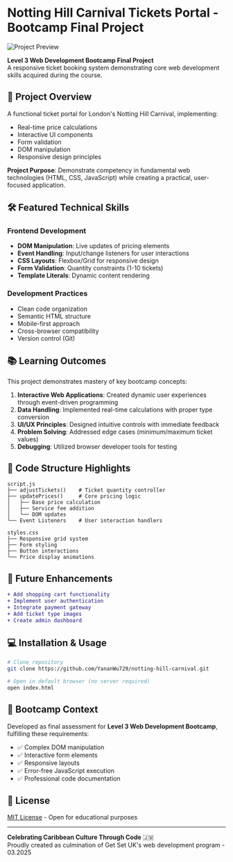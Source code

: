 # Notting Hill Carnival Tickets Portal - Bootcamp Final Project

![Project Preview](docs/project-preview.png)

**Level 3 Web Development Bootcamp Final Project**  
A responsive ticket booking system demonstrating core web development skills acquired during the course.

## 🚀 Project Overview

A functional ticket portal for London's Notting Hill Carnival, implementing:

- Real-time price calculations
- Interactive UI components
- Form validation
- DOM manipulation
- Responsive design principles

**Project Purpose**: Demonstrate competency in fundamental web technologies (HTML, CSS, JavaScript) while creating a practical, user-focused application.

## 🛠️ Featured Technical Skills

### Frontend Development

- **DOM Manipulation**: Live updates of pricing elements
- **Event Handling**: Input/change listeners for user interactions
- **CSS Layouts**: Flexbox/Grid for responsive design
- **Form Validation**: Quantity constraints (1-10 tickets)
- **Template Literals**: Dynamic content rendering

### Development Practices

- Clean code organization
- Semantic HTML structure
- Mobile-first approach
- Cross-browser compatibility
- Version control (Git)

## 📚 Learning Outcomes

This project demonstrates mastery of key bootcamp concepts:

1. **Interactive Web Applications**: Created dynamic user experiences through event-driven programming
2. **Data Handling**: Implemented real-time calculations with proper type conversion
3. **UI/UX Principles**: Designed intuitive controls with immediate feedback
4. **Problem Solving**: Addressed edge cases (minimum/maximum ticket values)
5. **Debugging**: Utilized browser developer tools for testing

## 🧩 Code Structure Highlights

```plaintext
script.js
├── adjustTickets()    # Ticket quantity controller
├── updatePrices()     # Core pricing logic
│   ├── Base price calculation
│   ├── Service fee addition
│   └── DOM updates
└── Event Listeners    # User interaction handlers

styles.css
├── Responsive grid system
├── Form styling
├── Button interactions
└── Price display animations
```

## 🚧 Future Enhancements

```diff
+ Add shopping cart functionality
+ Implement user authentication
+ Integrate payment gateway
+ Add ticket type images
+ Create admin dashboard
```

## 💻 Installation & Usage

```bash
# Clone repository
git clone https://github.com/YananWu729/notting-hill-carnival.git

# Open in default browser (no server required)
open index.html
```

## 📝 Bootcamp Context

Developed as final assessment for **Level 3 Web Development Bootcamp**, fulfilling these requirements:

- ✅ Complex DOM manipulation
- ✅ Interactive form elements
- ✅ Responsive layouts
- ✅ Error-free JavaScript execution
- ✅ Professional code documentation

## 📄 License

[MIT License](LICENSE.md) - Open for educational purposes

---

**Celebrating Caribbean Culture Through Code** 🇯🇲  
Proudly created as culmination of Get Set UK's web development program - 03.2025
